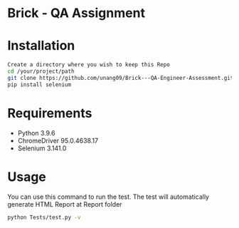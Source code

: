 # Brick - QA Assignment

# Installation
```sh
Create a directory where you wish to keep this Repo
cd /your/project/path
git clone https://github.com/unang09/Brick---QA-Engineer-Assessment.git
pip install selenium
```

# Requirements
- Python 3.9.6
- ChromeDriver 95.0.4638.17
- Selenium 3.141.0

# Usage
You can use this command to run the test. The test will automatically generate HTML Report at Report folder
```bash
python Tests/test.py -v
```
